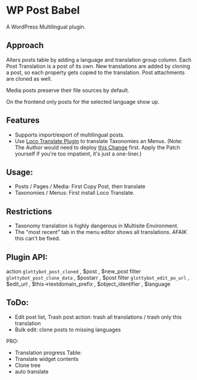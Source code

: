 WP Post Babel
===============

A WordPress Multilingual plugin.

Approach
--------
Alters posts table by adding a language and translation group column.
Each Post Translation is a post of its own. New translations are added by cloning a post, 
so each property gets copied to the translation.
Post attachments are cloned as well.

Media posts preserve their file sources by default.

On the frontend only posts for the selected language show up.

Features
--------
- Supports import/export of multilingual posts.
- Use [Loco Translate Plugin](http://wordpress.org/plugins/loco-translate/) to translate Taxonomies an Menus.
  (Note: The Author would need to deploy [this Change](https://github.com/loco/wp-loco/pull/2) first. 
  Apply the Patch yourself if you're too impatient, it's just a one-liner.)


Usage:
------
- Posts / Pages / Media: First Copy Post, then translate
- Taxonomies / Menus: First install Loco Translate.


Restrictions
------------
- Taxonomy translation is highly dangerous in Multisite Environment.
- The "most recent" tab in the menu editor shows all translations. AFAIK this can't be fixed.


Plugin API:
-----------
action `glottybot_post_cloned` , $post , $new_post
filter `glottybot_post_clone_data` , $postarr , $post 
filter `glottybot_edit_po_url` , $edit_url , $this->textdomain_prefix , $object_identifier , $language 




ToDo:
-----
- Edit post list, Trash post action: trash all translations / trash only this translation
- Bulk edit: clone posts to missing languages


PRO:
- Translation progress Table: 
- Translate widget contents
- Clone tree
- auto translate